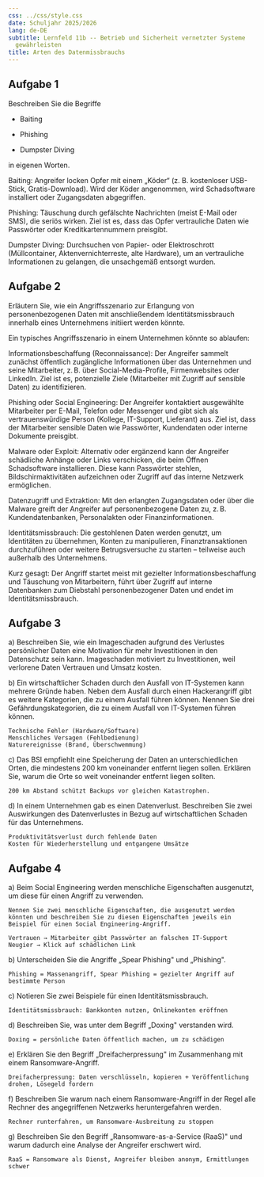```yaml
---
css: ../css/style.css
date: Schuljahr 2025/2026
lang: de-DE
subtitle: Lernfeld 11b -- Betrieb und Sicherheit vernetzter Systeme
  gewährleisten
title: Arten des Datenmissbrauchs
---
```


## Aufgabe 1

Beschreiben Sie die Begriffe

- Baiting

- Phishing

- Dumpster Diving

in eigenen Worten.

Baiting: Angreifer locken Opfer mit einem „Köder“ (z. B. kostenloser USB-Stick, Gratis-Download). Wird der Köder angenommen, wird Schadsoftware installiert oder Zugangsdaten abgegriffen.

Phishing: Täuschung durch gefälschte Nachrichten (meist E-Mail oder SMS), die seriös wirken. Ziel ist es, dass das Opfer vertrauliche Daten wie Passwörter oder Kreditkartennummern preisgibt.

Dumpster Diving: Durchsuchen von Papier- oder Elektroschrott (Müllcontainer, Aktenvernichterreste, alte Hardware), um an vertrauliche Informationen zu gelangen, die unsachgemäß entsorgt wurden.

## Aufgabe 2

Erläutern Sie, wie ein Angriffsszenario zur Erlangung von
personenbezogenen Daten mit anschließendem Identitätsmissbrauch
innerhalb eines Unternehmens initiiert werden könnte.

Ein typisches Angriffsszenario in einem Unternehmen könnte so ablaufen:

Informationsbeschaffung (Reconnaissance):
Der Angreifer sammelt zunächst öffentlich zugängliche Informationen über das Unternehmen und seine Mitarbeiter, z. B. über Social-Media-Profile, Firmenwebsites oder LinkedIn. Ziel ist es, potenzielle Ziele (Mitarbeiter mit Zugriff auf sensible Daten) zu identifizieren.

Phishing oder Social Engineering:
Der Angreifer kontaktiert ausgewählte Mitarbeiter per E-Mail, Telefon oder Messenger und gibt sich als vertrauenswürdige Person (Kollege, IT-Support, Lieferant) aus. Ziel ist, dass der Mitarbeiter sensible Daten wie Passwörter, Kundendaten oder interne Dokumente preisgibt.

Malware oder Exploit:
Alternativ oder ergänzend kann der Angreifer schädliche Anhänge oder Links verschicken, die beim Öffnen Schadsoftware installieren. Diese kann Passwörter stehlen, Bildschirmaktivitäten aufzeichnen oder Zugriff auf das interne Netzwerk ermöglichen.

Datenzugriff und Extraktion:
Mit den erlangten Zugangsdaten oder über die Malware greift der Angreifer auf personenbezogene Daten zu, z. B. Kundendatenbanken, Personalakten oder Finanzinformationen.

Identitätsmissbrauch:
Die gestohlenen Daten werden genutzt, um Identitäten zu übernehmen, Konten zu manipulieren, Finanztransaktionen durchzuführen oder weitere Betrugsversuche zu starten – teilweise auch außerhalb des Unternehmens.

Kurz gesagt: Der Angriff startet meist mit gezielter Informationsbeschaffung und Täuschung von Mitarbeitern, führt über Zugriff auf interne Datenbanken zum Diebstahl personenbezogener Daten und endet im Identitätsmissbrauch.

## Aufgabe 3

a)  Beschreiben Sie, wie ein Imageschaden aufgrund des Verlustes
    persönlicher Daten eine Motivation für mehr Investitionen in den
    Datenschutz sein kann.
    Imageschaden motiviert zu Investitionen, weil verlorene Daten Vertrauen und Umsatz kosten.

b)  Ein wirtschaftlicher Schaden durch den Ausfall von IT-Systemen kann
    mehrere Gründe haben. Neben dem Ausfall durch einen Hackerangriff
    gibt es weitere Kategorien, die zu einem Ausfall führen können.
    Nennen Sie drei Gefährdungskategorien, die zu einem Ausfall von
    IT-Systemen führen können.

    Technische Fehler (Hardware/Software)
    Menschliches Versagen (Fehlbedienung)
    Naturereignisse (Brand, Überschwemmung)

c)  Das BSI empfiehlt eine Speicherung der Daten an unterschiedlichen
    Orten, die mindestens 200 km voneinander entfernt liegen sollen.
    Erklären Sie, warum die Orte so weit voneinander entfernt liegen
    sollten.

    200 km Abstand schützt Backups vor gleichen Katastrophen.

d)  In einem Unternehmen gab es einen Datenverlust. Beschreiben Sie zwei
    Auswirkungen des Datenverlustes in Bezug auf wirtschaftlichen
    Schaden für das Unternehmens.

    Produktivitätsverlust durch fehlende Daten
    Kosten für Wiederherstellung und entgangene Umsätze

## Aufgabe 4

a)  Beim Social Engineering werden menschliche Eigenschaften ausgenutzt,
    um diese für einen Angriff zu verwenden.

    Nennen Sie zwei menschliche Eigenschaften, die ausgenutzt werden
    könnten und beschreiben Sie zu diesen Eigenschaften jeweils ein
    Beispiel für einen Social Engineering-Angriff.

    Vertrauen → Mitarbeiter gibt Passwörter an falschen IT-Support
    Neugier → Klick auf schädlichen Link

b)  Unterscheiden Sie die Angriffe „Spear Phishing" und „Phishing".

    Phishing = Massenangriff, Spear Phishing = gezielter Angriff auf bestimmte Person

c)  Notieren Sie zwei Beispiele für einen Identitätsmissbrauch.

    Identitätsmissbrauch: Bankkonten nutzen, Onlinekonten eröffnen

d)  Beschreiben Sie, was unter dem Begriff „Doxing" verstanden wird.

    Doxing = persönliche Daten öffentlich machen, um zu schädigen

e)  Erklären Sie den Begriff „Dreifacherpressung" im Zusammenhang mit
    einem Ransomware-Angriff.

    Dreifacherpressung: Daten verschlüsseln, kopieren + Veröffentlichung drohen, Lösegeld fordern

f)  Beschreiben Sie warum nach einem Ransomware-Angriff in der Regel
    alle Rechner des angegriffenen Netzwerks heruntergefahren werden.

    Rechner runterfahren, um Ransomware-Ausbreitung zu stoppen

g)  Beschreiben Sie den Begriff „Ransomware-as-a-Service (RaaS)" und
    warum dadurch eine Analyse der Angreifer erschwert wird.

    RaaS = Ransomware als Dienst, Angreifer bleiben anonym, Ermittlungen schwer